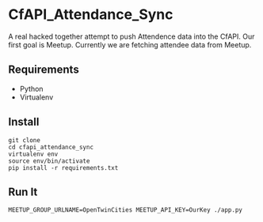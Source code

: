 CfAPI_Attendance_Sync
=====================

A real hacked together attempt to push Attendence data into the CfAPI. Our 
first goal is Meetup. Currently we are fetching attendee data from Meetup.

## Requirements

- Python
- Virtualenv

## Install

    git clone
    cd cfapi_attendance_sync
    virtualenv env
    source env/bin/activate
    pip install -r requirements.txt

## Run It

    MEETUP_GROUP_URLNAME=OpenTwinCities MEETUP_API_KEY=OurKey ./app.py
